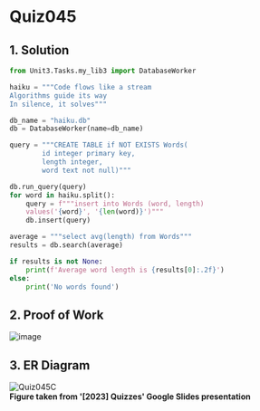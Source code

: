 # Quiz045

## 1. Solution
```.py
from Unit3.Tasks.my_lib3 import DatabaseWorker

haiku = """Code flows like a stream
Algorithms guide its way
In silence, it solves"""

db_name = "haiku.db"
db = DatabaseWorker(name=db_name)

query = """CREATE TABLE if NOT EXISTS Words(
        id integer primary key,
        length integer,
        word text not null)"""

db.run_query(query)
for word in haiku.split():
    query = f"""insert into Words (word, length)
    values('{word}', '{len(word)}')"""
    db.insert(query)

average = """select avg(length) from Words"""
results = db.search(average)

if results is not None:
    print(f'Average word length is {results[0]:.2f}')
else:
    print('No words found')

```
## 2. Proof of Work
![image](https://github.com/AntGra25/unit3-CS24/assets/142757981/97409e63-adb8-4c49-be57-74e2c065731f)

## 3. ER Diagram
![Quiz045C](https://github.com/AntGra25/unit3-CS24/assets/142757981/1327c44a-c4c6-42e8-83f3-c9c858656679)  
**Figure taken from '[2023] Quizzes' Google Slides presentation**
